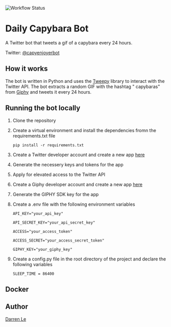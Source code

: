 ![Workflow Status](https://github.com/DarrenLe20/Capybara_Twitter_bot/actions//workflows/bot.yml/badge.svg?event=push)

# Daily Capybara Bot

A Twitter bot that tweets a gif of a capybara every 24 hours.

Twitter: [@capyenjoyerbot](https://twitter.com/capyenjoyerbot)

## How it works

The bot is written in Python and uses the [Tweepy](https://www.tweepy.org/) library to interact with the Twitter API. The bot extracts a random GIF with the hashtag "
capybaras" from [Giphy](https://giphy.com/) and tweets it every 24 hours.

## Running the bot locally

1. Clone the repository
2. Create a virtual environment and install the dependencies fromn the requirements.txt file

      ```pip install -r requirements.txt```

3. Create a Twitter developer account and create a new app [here](https://developer.twitter.com/)
4. Generate the necessery keys and tokens for the app
5. Apply for elevated access to the Twitter API
6. Create a Giphy developer account and create a new app [here](https://developers.giphy.com/)
7. Generate the GIPHY SDK key for the app
8. Create a .env file with the following environment variables

      ```API_KEY="your_api_key"```

      ```API_SECRET_KEY="your_api_secret_key"```

      ```ACCESS="your_access_token"```

      ```ACCESS_SECRET="your_access_secret_token"```

      ```GIPHY_KEY="your_giphy_key"```

9. Create a config.py file in the root directory of the project and declare the following variables

      ```SLEEP_TIME = 86400```

## Docker

## Author

[Darren Le](https://github.com/DarrenLe20)
